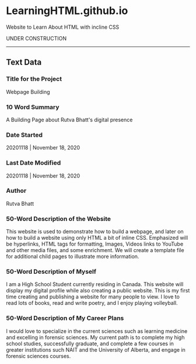 # LearningHTML.github.io

Website to Learn About HTML with incline CSS

UNDER CONSTRUCTION

---

## Text Data

### Title for the Project
Webpage Building

### 10 Word Summary
A Building Page about Rutva Bhatt's digital presence

### Date Started
20201118 | November 18, 2020

### Last Date Modified
20201118 | November 18, 2020

### Author
Rutva Bhatt

### 50-Word Description of the Website
This website is used to demonstrate how to build a webpage, and later on how to build a website using only HTML a bit of inline CSS. Emphasized will be hyperlinks, HTML tags for formatting, Images, Videos links to YouTube and other media files, and some enrichment. We will create a template file for additional child pages to illustrate more information.

### 50-Word Description of Myself
I am a High School Student currently residing in Canada. This website will display my digital profile while also creating a public website. This is my first time creating and publishing a website for many people to view. I love to read lots of books, read and write poetry, and I enjoy playing volleyball.

### 50-Word Description of My Career Plans
I would love to specialize in the current sciences such as learning medicine and excelling in forensic sciences. My current path is to complete my high school studies, successfully graduate, and complete a few courses in greater institutions such NAIT and the University of Alberta, and engage in forensic sciences courses.

